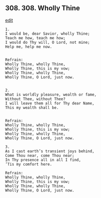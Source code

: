 
## 308.  308. Wholly Thine
[edit](https://docs.google.com/document/d/17fevXts4SHSHVgAfE2Q0qCZpzam1e5r3/edit?mode=html)






    1.
    I would be, dear Savior, wholly Thine;
    Teach me how, teach me how;
    I would do Thy will, O Lord, not mine;
    Help me, help me now.


    Refrain:
    Wholly Thine, wholly Thine,
    Wholly Thine, this is my vow;
    Wholly Thine, wholly Thine,
    Wholly Thine, O Lord, just now.


    2.
    What is worldly pleasure, wealth or fame,
    Without Thee, without Thee?
    I will leave them all for Thy dear Name,
    This my wealth shall be.


    Refrain:
    Wholly Thine, wholly Thine,
    Wholly Thine, this is my vow;
    Wholly Thine, wholly Thine,
    Wholly Thine, O Lord, just now.

    3.
    As I cast earth’s transient joys behind,
    Come Thou near, come Thou near;
    In Thy presence all in all I find,
    ’Tis my comfort here.

    Refrain:
    Wholly Thine, wholly Thine,
    Wholly Thine, this is my vow;
    Wholly Thine, wholly Thine,
    Wholly Thine, O Lord, just now.

